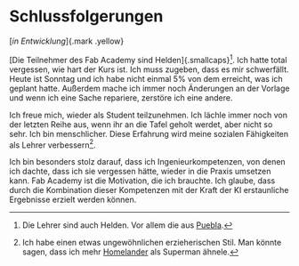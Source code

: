# Schlussfolgerungen
[*in Entwicklung*]{.mark .yellow}

[Die Teilnehmer des Fab Academy sind Helden]{.smallcaps}[^901]. Ich hatte total vergessen, wie hart der Kurs ist. Ich muss zugeben, dass es mir schwerfällt. Heute ist Sonntag und ich habe nicht einmal 5% von dem erreicht, was ich geplant hatte. Außerdem mache ich immer noch Änderungen an der Vorlage und wenn ich eine Sache repariere, zerstöre ich eine andere.

[^901]: Die Lehrer sind auch Helden. Vor allem die aus [Puebla](https://fabacademy.org/2024/labs/puebla/).

Ich freue mich, wieder als Student teilzunehmen. Ich lächle immer noch von der letzten Reihe aus, wenn ihr an die Tafel geholt werdet, aber nicht so sehr. Ich bin menschlicher. Diese Erfahrung wird meine sozialen Fähigkeiten als Lehrer verbessern[^902].

Ich bin besonders stolz darauf, dass ich Ingenieurkompetenzen, von denen ich dachte, dass ich sie vergessen hätte, wieder in die Praxis umsetzen kann. Fab Academy ist die Motivation, die ich brauchte. Ich glaube, dass durch die Kombination dieser Kompetenzen mit der Kraft der KI erstaunliche Ergebnisse erzielt werden können.

[^902]: Ich habe einen etwas ungewöhnlichen erzieherischen Stil. Man könnte sagen, dass ich mehr [Homelander](https://en.wikipedia.org/wiki/Homelander) als Superman ähnele.

